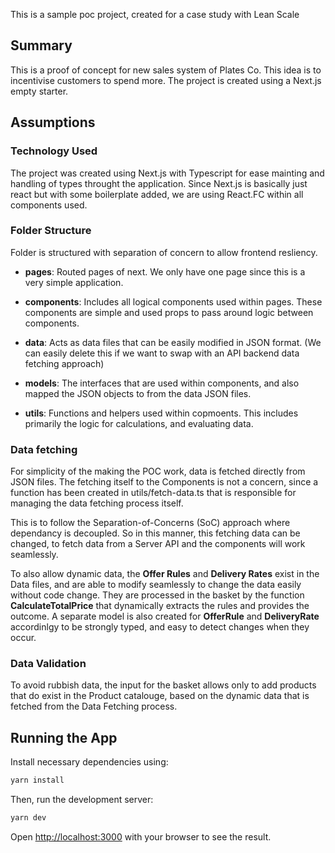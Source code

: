 This is a sample poc project, created for a case study with Lean Scale

## Summary
This is a proof of concept for new sales system of Plates Co. This idea is to incentivise customers to spend more.
The project is created using a Next.js empty starter.

## Assumptions
### Technology Used
The project was created using Next.js with Typescript for ease mainting and handling of types throught the application.
Since Next.js is basically just react but with some boilerplate added, we are using React.FC within all components used.

### Folder Structure
Folder is structured with separation of concern to allow frontend resliency.

- **pages**:
Routed pages of next. We only have one page since this is a very simple application.

- **components**:
Includes all logical components used within pages. These components are simple and used props to pass around logic between components.

- **data**:
Acts as data files that can be easily modified in JSON format. 
(We can easily delete this if we want to swap with an API backend data fetching approach)

- **models**:
The interfaces that are used within components, and also mapped the JSON objects to from the data JSON files.

- **utils**:
Functions and helpers used within copmoents. This includes primarily the logic for calculations, and evaluating data.

### Data fetching
For simplicity of the making the POC work, data is fetched directly from JSON files. The fetching itself to the Components is not a concern,
since a function has been created in utils/fetch-data.ts that is responsible for managing the data fetching process itself.

This is to follow the Separation-of-Concerns (SoC) approach where dependancy is decoupled. So in this manner, this fetching data can be changed, to fetch data from a Server API and the components will work seamlessly.

To also allow dynamic data, the **Offer Rules** and **Delivery Rates** exist in the Data files, and are able to modify seamlessly to change the data easily without code change. They are processed in the basket by the function **CalculateTotalPrice** that dynamically extracts the rules and provides the outcome. A separate model is also created for **OfferRule** and **DeliveryRate** accordinlgy to be strongly typed, and easy to detect changes when they occur.

### Data Validation
To avoid rubbish data, the input for the basket allows only to add products that do exist in the Product catalouge, based on the dynamic data that is fetched from the Data Fetching process.
## Running the App
Install necessary dependencies using:
```bash
yarn install
```

Then, run the development server:

```bash
yarn dev
```

Open [http://localhost:3000](http://localhost:3000) with your browser to see the result.
